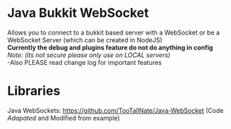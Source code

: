 # Java Bukkit WebSocket
Allows you to connect to a bukkit based server with a WebSocket or be a WebSocket Server (which can be created in NodeJS) <br />
<b>Currently the debug and plugins feature do not do anything in config</b> <br />
*Note: (its not secure please only use on LOCAL servers)* <br />
-Also PLEASE read change log for important features <br />

# Libraries
Java WebSockets: https://github.com/TooTallNate/Java-WebSocket (Code *Adapated* and Modified from example)
